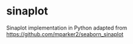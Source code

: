 # sinaplot
Sinaplot implementation in Python adapted from https://github.com/mparker2/seaborn_sinaplot

